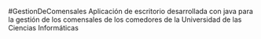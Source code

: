 #GestionDeComensales
Aplicación de escritorio desarrollada con java para la gestión de los comensales de los comedores de la Universidad de las Ciencias Informáticas
